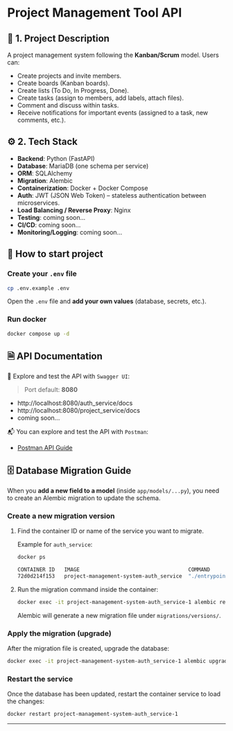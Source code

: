 # Project Management Tool API

## 📝 1. Project Description

A project management system following the **Kanban/Scrum** model. Users can:

-   Create projects and invite members.
-   Create boards (Kanban boards).
-   Create lists (To Do, In Progress, Done).
-   Create tasks (assign to members, add labels, attach files).
-   Comment and discuss within tasks.
-   Receive notifications for important events (assigned to a task, new comments, etc.).

## ⚙️ 2. Tech Stack

-   **Backend**: Python (FastAPI)
-   **Database**: MariaDB (one schema per service)
-   **ORM**: SQLAlchemy
-   **Migration**: Alembic
-   **Containerization**: Docker + Docker Compose
-   **Auth**: JWT (JSON Web Token) – stateless authentication between microservices.
-   **Load Balancing / Reverse Proxy**: Nginx
-   **Testing**: coming soon...
-   **CI/CD**: coming soon...
-   **Monitoring/Logging**: coming soon...

## 🚀 How to start project

### Create your `.env` file

```bash
cp .env.example .env
```

Open the `.env` file and **add your own values** (database, secrets, etc.).

### Run docker

```bash
docker compose up -d
```

## 🗎 API Documentation

📖 Explore and test the API with `Swagger UI`:

> Port default: **8080**

-   http://localhost:8080/auth_service/docs
-   http://localhost:8080/project_service/docs
-   coming soon...

📬 You can explore and test the API with `Postman`:

-   [Postman API Guide](https://documenter.getpostman.com/view/25520088/2sB3BLjTTi)

## 🗄️ Database Migration Guide

When you **add a new field to a model** (inside `app/models/...py`), you need to create an Alembic migration to update the schema.

### Create a new migration version

1. Find the container ID or name of the service you want to migrate.

    Example for `auth_service`:

    ```bash
    docker ps
    ```

    ```bash
    CONTAINER ID   IMAGE                                   COMMAND            NAMES
    72d0d214f153   project-management-system-auth_service  "./entrypoint.sh" project-management-system-auth_service-1
    ```

2. Run the migration command inside the container:

    ```bash
    docker exec -it project-management-system-auth_service-1 alembic revision --autogenerate -m "Your message"
    ```

    Alembic will generate a new migration file under `migrations/versions/`.

### Apply the migration (upgrade)

After the migration file is created, upgrade the database:

```bash
docker exec -it project-management-system-auth_service-1 alembic upgrade head
```

### Restart the service

Once the database has been updated, restart the container service to load the changes:

```bash
docker restart project-management-system-auth_service-1
```

---
